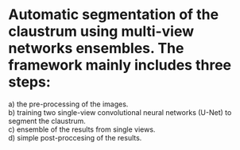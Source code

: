 # Automatic segmentation of the claustrum using multi-view networks ensembles. The framework mainly includes three steps:

a) the pre-processing of the images.  <br />
b) training two single-view convolutional neural networks (U-Net) to segment the claustrum.  <br />
c) ensemble of the results from single views.  <br />
d) simple post-proccesing of the results. 

